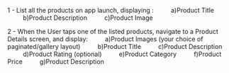 1 - List all the products on app launch, displaying :
     a)Product Title
     b)Product Description
     c)Product Image

 2 - When the User taps one of the listed products, navigate to a Product Details screen, and display:
     a)Product Images (your choice of paginated/gallery layout)
     b)Product Title
     c)Product Description
     d)Product Rating (optional)
     e)Product Category
     f)Product Price
     g)Product Description
